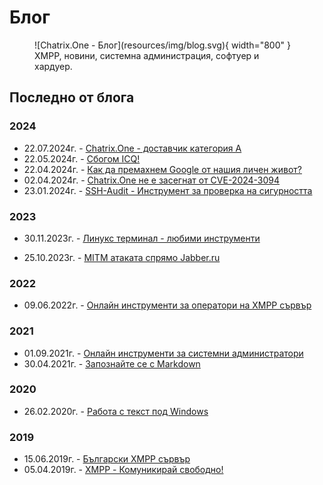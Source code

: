 # Блог

<figure markdown>
   ![Chatrix.One - Блог](resources/img/blog.svg){ width="800" }
   <figcaption>XMPP, новини, системна администрация, софтуер и хардуер.</figcaption>
</figure>

## Последно от блога

### 2024

- 22.07.2024г. - [Chatrix.One - доставчик категория A](https://blog.chatrix.one/posts/CharixOne-Category-A-XMPP-Provider/)
- 22.05.2024г. - [Сбогом ICQ!](https://blog.chatrix.one/posts/RIP-ICQ/)
- 22.04.2024г. - [Как да премахнем Google от нашия личен живот?](https://blog.chatrix.one/posts/How-To-DeGoogle-Our-Life/)
- 02.04.2024г. - [Chatrix.One не е засегнат от CVE-2024-3094](https://blog.chatrix.one/posts/ChatrixOne-CVE-2024-3094/)
- 23.01.2024г. - [SSH-Audit - Инструмент за проверка на сигурността](https://blog.chatrix.one/posts/SSH-Audit/)

### 2023

- 30.11.2023г. - [Линукс терминал - любими инструменти](https://blog.chatrix.one/posts/LInux-CLI-Tools/)

- 25.10.2023г. - [MITM атаката спрямо Jabber.ru](https://blog.chatrix.one/posts/MITM-Attack/)

### 2022

- 09.06.2022г. - [Онлайн инструменти за оператори на XMPP сървър](https://blog.chatrix.one/posts/%D0%9Enline-tools-for-XMPP-server-operators/)

### 2021

- 01.09.2021г. - [Онлайн инструменти за системни администратори](https://blog.chatrix.one/posts/Online-Sysadmin-tools/)
- 30.04.2021г. - [Запознайте се с Markdown](https://blog.chatrix.one/posts/Meet-Markdown/)

### 2020

- 26.02.2020г. - [Работа с текст под Windows](https://blog.chatrix.one/posts/Text-under-Windows/)

### 2019

- 15.06.2019г. - [Български XMPP сървър](https://blog.chatrix.one/posts/Bulgarian-XMPP-server/)
- 05.04.2019г. - [XMPP - Комуникирай свободно!](https://blog.chatrix.one/posts/XMPP-communication/)